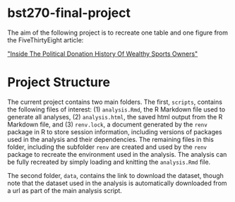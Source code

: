 # bst270-final-project

The aim of the following project is to recreate one table and one figure from the FiveThirtyEight article:

["Inside The Political Donation History Of Wealthy Sports Owners"](https://fivethirtyeight.com/features/inside-the-political-donation-history-of-wealthy-sports-owners/)



# Project Structure

The current project contains two main folders. The first, `scripts`, contains the following files of interest: (1) `analysis.Rmd`, the R Markdown file used to generate all analyses, (2) `analysis.html`, the saved html output from the R Markdown file, and (3) `renv.lock`, a document generated by the `renv` package in R to store session information, including versions of packages used in the analysis and their dependencies. The remaining files in this folder, including the subfolder `renv` are created and used by the `renv` package to recreate the environment used in the analysis. The analysis can be fully recreated by simply loading and knitting the `analysis.Rmd` file.

The second folder, `data`, contains the link to download the dataset, though note that the dataset used in the analysis is automatically downloaded from a url as part of the main analysis script.

